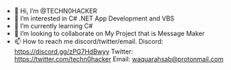 - 👋 Hi, I’m @TECHN0HACKER
- 👀 I’m interested in C# .NET App Development and VBS
- 🌱 I’m currently learning C#
- 💞️ I’m looking to collaborate on My Project that is Message Maker
- 📫 How to reach me discord/twitter/email.
Discord: https://discord.gg/zPG7HdBwyy
Twitter: https://twitter.com/techn0hacker
Email: waquarahsab@protonmail.com

<!---
TECHN0HACKER/TECHN0HACKER is a ✨ special ✨ repository because its `README.md` (this file) appears on your GitHub profile.
You can click the Preview link to take a look at your changes.
--->
